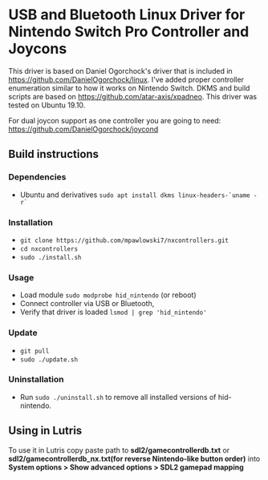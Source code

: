 # USB and Bluetooth Linux Driver for Nintendo Switch Pro Controller and Joycons
This driver is based on Daniel Ogorchock's driver that is included in https://github.com/DanielOgorchock/linux. I've added proper controller enumeration similar to how it works on Nintendo Switch.
DKMS and build scripts are based on https://github.com/atar-axis/xpadneo. This driver was tested on Ubuntu 19.10.

For dual joycon support as one controller you are going to need: https://github.com/DanielOgorchock/joycond

## Build instructions
### Dependencies 

* Ubuntu and derivatives 
``sudo apt install dkms linux-headers-`uname -r` ``  

### Installation
* `git clone https://github.com/mpawlowski7/nxcontrollers.git`
* `cd nxcontrollers`
* `sudo ./install.sh`

### Usage
* Load module `sudo modprobe hid_nintendo` (or reboot)
* Connect controller via USB or Bluetooth,
* Verify that driver is loaded `lsmod | grep 'hid_nintendo'`

### Update
* `git pull`
* `sudo ./update.sh`

### Uninstallation
* Run `sudo ./uninstall.sh` to remove all installed versions of hid-nintendo.

## Using in Lutris
To use it in Lutris copy paste path to **sdl2/gamecontrollerdb.txt** or **sdl2/gamecontrollerdb_nx.txt(for reverse Nintendo-like button order)** into **System options > Show advanced options > SDL2 gamepad mapping**